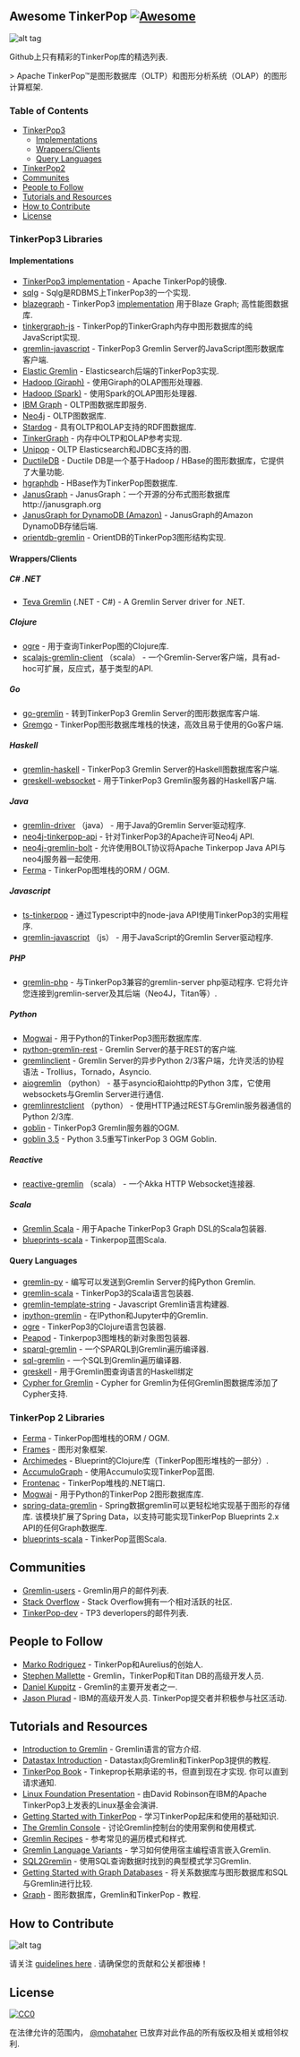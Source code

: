 ## Awesome TinkerPop [![Awesome](https://cdn.rawgit.com/sindresorhus/awesome/d7305f38d29fed78fa85652e3a63e154dd8e8829/media/badge.svg)](https://github.com/sindresorhus/awesome)

![alt tag](https://raw.githubusercontent.com/mohataher/awesome-tinkerpop/master/tinkerpop-splash.png)


Github上只有精彩的TinkerPop库的精选列表.

&gt; Apache TinkerPop™是图形数据库（OLTP）和图形分析系统（OLAP）的图形计算框架.

### Table of Contents
* [TinkerPop3](#tinkerpop3)
	- [Implementations](#tinkerpop3-implementations)
	- [Wrappers/Clients](#wrappers)
	- [Query Languages](#qlang)
* [TinkerPop2](#tinkerpop2)
* [Communites](#communites)
* [People to Follow](#people-to-follow)
* [Tutorials and Resources](#tutorials-and-resources)
* [How to Contribute](#contributing)
* [License](#license)

### <A NAME="tinkerpop3"></A>TinkerPop3 Libraries
#### <A NAME="tinkerpop3-implementations"></A>Implementations
* [TinkerPop3 implementation](https://github.com/apache/tinkerpop) -  Apache TinkerPop的镜像.
* [sqlg](https://github.com/pietermartin/sqlg) -  Sqlg是RDBMS上TinkerPop3的一个实现.
* [blazegraph](https://github.com/blazegraph/database) -  TinkerPop3 [implementation](https://github.com/blazegraph/tinkerpop3)  用于Blaze Graph;  高性能图数据库.
* [tinkergraph-js](https://github.com/jbmusso/tinkergraph-js) -  TinkerPop的TinkerGraph内存中图形数据库的纯JavaScript实现.
* [gremlin-javascript](https://github.com/jbmusso/gremlin-javascript) -  TinkerPop3 Gremlin Server的JavaScript图形数据库客户端.
* [Elastic Gremlin](https://github.com/rmagen/elastic-gremlin) -  Elasticsearch后端的TinkerPop3实现.
* [Hadoop (Giraph)](http://tinkerpop.apache.org/docs/current/reference/#giraphgraphcomputer) - 使用Giraph的OLAP图形处理器.
* [Hadoop (Spark)](http://tinkerpop.apache.org/docs/current/reference/#sparkgraphcomputer) - 使用Spark的OLAP图形处理器.
* [IBM Graph](https://console.ng.bluemix.net/catalog/services/ibm-graph/) -  OLTP图数据库即服务.
* [Neo4j](http://tinkerpop.apache.org/docs/currentg/#neo4j-gremlin) -  OLTP图数据库.
* [Stardog](http://stardog.com/) - 具有OLTP和OLAP支持的RDF图数据库.
* [TinkerGraph](http://tinkerpop.apache.org/docs/current/reference/#tinkergraph-gremlin) - 内存中OLTP和OLAP参考实现.
* [Unipop](https://github.com/rmagen/unipop) -  OLTP Elasticsearch和JDBC支持的图.
* [DuctileDB](https://github.com/PureSolTechnologies/DuctileDB) -  Ductile DB是一个基于Hadoop / HBase的图形数据库，它提供了大量功能.
* [hgraphdb](https://github.com/rayokota/hgraphdb) -  HBase作为TinkerPop图数据库.
* [JanusGraph](https://github.com/JanusGraph/janusgraph) -  JanusGraph：一个开源的分布式图形数据库http://janusgraph.org 
* [JanusGraph for DynamoDB (Amazon)](https://github.com/awslabs/dynamodb-janusgraph-storage-backend) -  JanusGraph的Amazon DynamoDB存储后端.
* [orientdb-gremlin](https://github.com/orientechnologies/orientdb-gremlin) -  OrientDB的TinkerPop3图形结构实现.


#### <A NAME="wrappers"></A>Wrappers/Clients
##### C# .NET
*   [Teva Gremlin](https://www.nuget.org/packages/Teva.Common.Data.Gremlin/) (.NET - C#) - A Gremlin Server driver for .NET.

##### Clojure
* [ogre](https://github.com/clojurewerkz/ogre) - 用于查询TinkerPop图的Clojure库.
* [scalajs-gremlin-client](https://github.com/viagraphs/scalajs-gremlin-client) （scala） - 一个Gremlin-Server客户端，具有ad-hoc可扩展，反应式，基于类型的API.

##### Go
* [go-gremlin](https://github.com/go-gremlin/gremlin) - 转到TinkerPop3 Gremlin Server的图形数据库客户端.
* [Gremgo](https://github.com/qasaur/gremgo) -  TinkerPop图形数据库堆栈的快速，高效且易于使用的Go客户端.

##### Haskell
* [gremlin-haskell](https://github.com/nakaji-dayo/gremlin-haskell) -  TinkerPop3 Gremlin Server的Haskell图数据库客户端.
* [greskell-websocket](https://github.com/debug-ito/greskell) - 用于TinkerPop3 Gremlin服务器的Haskell客户端.

##### Java
* [gremlin-driver](http://tinkerpop.apache.org/docs/current/reference/#connecting-via-java) （java） - 用于Java的Gremlin Server驱动程序.
* [neo4j-tinkerpop-api](https://github.com/neo4j-contrib/neo4j-tinkerpop-api) - 针对TinkerPop3的Apache许可Neo4j API.
* [neo4j-gremlin-bolt](https://github.com/SteelBridgeLabs/neo4j-gremlin-bolt) - 允许使用BOLT协议将Apache Tinkerpop Java API与neo4j服务器一起使用.
* [Ferma](https://github.com/Syncleus/Ferma) -  TinkerPop图堆栈的ORM / OGM.

##### Javascript
* [ts-tinkerpop](https://github.com/RedSeal-co/ts-tinkerpop) - 通过Typescript中的node-java API使用TinkerPop3的实用程序.
* [gremlin-javascript](https://github.com/jbmusso/gremlin-javascript) （js） - 用于JavaScript的Gremlin Server驱动程序.

##### PHP
* [gremlin-php](https://github.com/PommeVerte/gremlin-php)   - 与TinkerPop3兼容的gremlin-server php驱动程序.  它将允许您连接到gremlin-server及其后端（Neo4J，Titan等）.

##### Python
* [Mogwai](https://github.com/platinummonkey/mogwai) - 用于Python的TinkerPop3图形数据库库.
* [python-gremlin-rest](https://github.com/windj007/python-gremlin-rest) -  Gremlin Server的基于REST的客户端.
* [gremlinclient](https://github.com/davebshow/gremlinclient) -  Gremlin Server的异步Python 2/3客户端，允许灵活的协程语法 -  Trollius，Tornado，Asyncio.
* [aiogremlin](https://github.com/davebshow/aiogremlin) （python） - 基于asyncio和aiohttp的Python 3库，它使用websockets与Gremlin Server进行通信.
* [gremlinrestclient](http://gremlinrestclient.readthedocs.org/en/latest/) （python） - 使用HTTP通过REST与Gremlin服务器通信的Python 2/3库.
* [goblin](https://github.com/ZEROFAIL/goblin) -  TinkerPop3 Gremlin服务器的OGM.
* [goblin 3.5](https://github.com/davebshow/goblin) -  Python 3.5重写TinkerPop 3 OGM Goblin.

##### Reactive
* [reactive-gremlin](https://github.com/coreyauger/reactive-gremlin) （scala） - 一个Akka HTTP Websocket连接器.

##### Scala
* [Gremlin Scala](https://github.com/mpollmeier/gremlin-scala) - 用于Apache TinkerPop3 Graph DSL的Scala包装器.
* [blueprints-scala](https://github.com/anvie/blueprints-scala) -  Tinkerpop蓝图Scala.

#### <A NAME="qlang"></A>Query Languages
* [gremlin-py](https://github.com/emehrkay/gremlinpy) - 编写可以发送到Gremlin Server的纯Python Gremlin.
* [gremlin-scala](https://github.com/mpollmeier/gremlin-scala) -  TinkerPop3的Scala语言包装器.
* [gremlin-template-string](https://github.com/jbmusso/gremlin-template-string) -  Javascript Gremlin语言构建器.
* [ipython-gremlin](https://github.com/davebshow/ipython-gremlin) - 在IPython和Jupyter中的Gremlin.
* [ogre](http://ogre.clojurewerkz.org/) -  TinkerPop3的Clojure语言包装器.
* [Peapod](https://github.com/bayofmany/peapod) -  Tinkerpop3图堆栈的新对象图包装器.
* [sparql-gremlin](https://github.com/dkuppitz/sparql-gremlin) - 一个SPARQL到Gremlin遍历编译器.
* [sql-gremlin](https://github.com/twilmes/sql-gremlin) - 一个SQL到Gremlin遍历编译器.
* [greskell](https://github.com/debug-ito/greskell) - 用于Gremlin图查询语言的Haskell绑定
* [Cypher for Gremlin](https://github.com/opencypher/cypher-for-gremlin) -  Cypher for Gremlin为任何Gremlin图数据库添加了Cypher支持.

### <A NAME="tinkerpop2"></A>TinkerPop 2 Libraries
* [Ferma](https://github.com/Syncleus/Ferma) -  TinkerPop图堆栈的ORM / OGM.
* [Frames](https://github.com/tinkerpop/frames) - 图形对象框架.
* [Archimedes](https://github.com/clojurewerkz/archimedes) -  Blueprint的Clojure库（TinkerPop图形堆栈的一部分）.
* [AccumuloGraph](https://github.com/JHUAPL/AccumuloGraph) - 使用Accumulo实现TinkerPop蓝图.
* [Frontenac](https://github.com/Loupi/Frontenac) -  TinkerPop堆栈的.NET端口.
* [Mogwai](https://github.com/platinummonkey/mogwai) - 用于Python的TinkerPop 2图形数据库库.
* [spring-data-gremlin](https://github.com/gjrwebber/spring-data-gremlin)   -  Spring数据gremlin可以更轻松地实现基于图形的存储库.  该模块扩展了Spring Data，以支持可能实现TinkerPop Blueprints 2.x API的任何Graph数据库.
* [blueprints-scala](https://github.com/anvie/blueprints-scala) -  TinkerPop蓝图Scala.

## <A NAME="communites"></A>Communities
* [Gremlin-users](https://groups.google.com/forum/#!forum/gremlin-users) -  Gremlin用户的邮件列表.
* [Stack Overflow](http://stackoverflow.com/questions/tagged/tinkerpop3) -  Stack Overflow拥有一个相对活跃的社区.
* [TinkerPop-dev](http://mail-archives.apache.org/mod_mbox/incubator-tinkerpop-dev/) -  TP3 deverlopers的邮件列表.

## <A NAME="people-to-follow"></A>People to Follow 
* [Marko Rodriguez](https://markorodriguez.com/) -  TinkerPop和Aurelius的创始人.
* [Stephen Mallette](https://twitter.com/spmallette?lang=en-gb) -  Gremlin，TinkerPop和Titan DB的高级开发人员.
* [Daniel Kuppitz](https://about.me/daniel.kuppitz) -  Gremlin的主要开发者之一.
* [Jason Plurad](https://github.com/pluradj)   -  IBM的高级开发人员.  TinkerPop提交者并积极参与社区活动.

## <A NAME="tutorials-and-resources"></A>Tutorials and Resources
* [Introduction to Gremlin](http://tinkerpop.apache.org/gremlin.html) -  Gremlin语言的官方介绍.
* [Datastax Introduction](https://academy.datastax.com/resources/getting-started-tinkerpop-and-gremlin) -  Datastax向Gremlin和TinkerPop3提供的教程.
* [TinkerPop Book](http://www.tinkerpopbook.com/)   -  Tinkeprop长期承诺的书，但直到现在才实现.  你可以直到请求通知.
* [Linux Foundation Presentation](http://events.linuxfoundation.org/sites/events/files/slides/ApacheCon2015TinkerPop3.pdf) - 由David Robinson在IBM的Apache TinkerPop3上发表的Linux基金会演讲.
* [Getting Started with TinkerPop](http://tinkerpop.apache.org/docs/current/tutorials/getting-started/) - 学习TinkerPop起床和使用的基础知识.
* [The Gremlin Console](http://tinkerpop.apache.org/docs/current/tutorials/the-gremlin-console/) - 讨论Gremlin控制台的使用案例和使用模式.
* [Gremlin Recipes](http://tinkerpop.apache.org/docs/3.2.1-SNAPSHOT/recipes/) - 参考常见的遍历模式和样式.
* [Gremlin Language Variants](http://tinkerpop.apache.org/docs/3.2.1-SNAPSHOT/tutorials/gremlin-language-variants/) - 学习如何使用宿主编程语言嵌入Gremlin.
* [SQL2Gremlin](http://sql2gremlin.com/) - 使用SQL查询数据时找到的典型模式学习Gremlin.
* [Getting Started with Graph Databases](https://academy.datastax.com/demos/getting-started-graph-databases) - 将关系数据库与图形数据库和SQL与Gremlin进行比较.
* [Graph](https://github.com/krlawrence/graph) - 图形数据库，Gremlin和TinkerPop  - 教程.


## <A NAME="contributing"></A>How to Contribute
![alt tag](https://raw.githubusercontent.com/mohataher/awesome-tinkerpop/master/awesome-tinkerpop.jpg)

请关注 [guidelines here](https://github.com/mohataher/awesome-tinkerpop/blob/master/contributing.md) .  请确保您的贡献和公关都很棒！

## <A NAME="license"></A>License
[![CC0](https://licensebuttons.net/p/zero/1.0/88x31.png)](http://creativecommons.org/publicdomain/zero/1.0/)

在法律允许的范围内， [@mohataher](https://github.com/mohataher) 已放弃对此作品的所有版权及相关或相邻权利.
